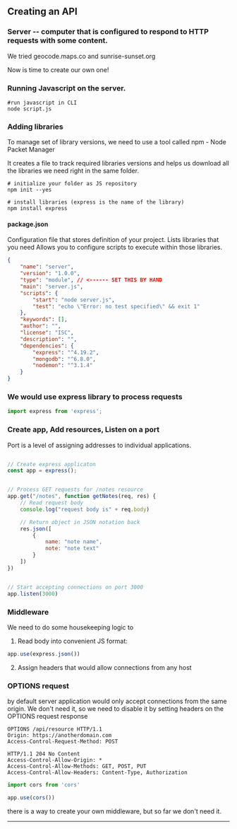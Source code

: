 ## Creating an API

### Server -- computer that is configured to respond to HTTP requests with some content. 

We tried geocode.maps.co and sunrise-sunset.org

Now is time to create our own one!


### Running Javascript on the server. 

```shell
#run javascript in CLI
node script.js
```

### Adding libraries

To manage set of library versions, we need to use a tool called npm - Node Packet Manager

It creates a file to track required libraries versions and helps us download all the libraries we need right in the same folder. 

```shell
# initialize your folder as JS repository
npm init --yes

# install libraries (express is the name of the library)
npm install express
```

#### package.json

Configuration file that stores definition of your project. 
Lists libraries that you need 
Allows you to configure scripts to execute within those libraries.

```json
{
	"name": "server",
	"version": "1.0.0",
	"type": "module", // <------ SET THIS BY HAND
	"main": "server.js",
	"scripts": {
		"start": "node server.js",
		"test": "echo \"Error: no test specified\" && exit 1"
	},
	"keywords": [],
	"author": "",
	"license": "ISC",
	"description": "",
	"dependencies": {
		"express": "^4.19.2",
		"mongodb": "^6.8.0",
		"nodemon": "^3.1.4"
	}
}
```


### We would use express library to process requests

```javascript
import express from 'express';
```

### Create app, Add resources, Listen on a port

Port is a level of assigning addresses to individual applications. 

```javascript

// Create express applicaton
const app = express();


// Process GET requests for /notes resource
app.get("/notes", function getNotes(req, res) {
	// Read request body
	console.log("request body is" + req.body)

	// Return object in JSON notation back
	res.json([
		{ 
			name: "note name", 
			note: "note text"
		}
	])
})


// Start accepting connections on port 3000
app.listen(3000)
```


### Middleware

We need to do some housekeeping logic to

1. Read body into convenient JS format:

```javascript
app.use(express.json())
```

2. Assign headers that would allow connections from any host

### OPTIONS request

by default server application would only accept connections from the same origin.
We don't need it, so we need to disable it by setting headers on the OPTIONS request response

```http
OPTIONS /api/resource HTTP/1.1
Origin: https://anotherdomain.com 
Access-Control-Request-Method: POST
```

```http
HTTP/1.1 204 No Content
Access-Control-Allow-Origin: *
Access-Control-Allow-Methods: GET, POST, PUT
Access-Control-Allow-Headers: Content-Type, Authorization

```

```javascript
import cors from 'cors'

app.use(cors())
```

there is a way to create your own middleware, but so far we don't need it. 


-----------